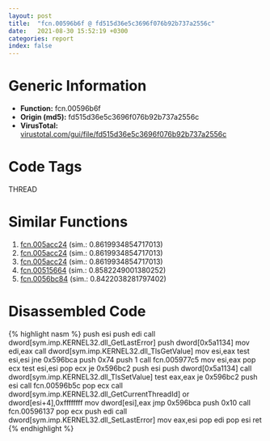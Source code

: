 ```yaml
---
layout: post
title:  "fcn.00596b6f @ fd515d36e5c3696f076b92b737a2556c"
date:   2021-08-30 15:52:19 +0300
categories: report
index: false
---
```


# Generic Information
- **Function:** fcn.00596b6f
- **Origin (md5):** fd515d36e5c3696f076b92b737a2556c
- **VirusTotal:** [virustotal.com/gui/file/fd515d36e5c3696f076b92b737a2556c][virustotal_ref]

# Code Tags
<span class="tag" id="THREAD">THREAD</span>


# Similar Functions

1. [fcn.005acc24][similar_1_ref] (sim.: 0.8619934854717013)
2. [fcn.005acc24][similar_2_ref] (sim.: 0.8619934854717013)
3. [fcn.005acc24][similar_3_ref] (sim.: 0.8619934854717013)
4. [fcn.00515664][similar_4_ref] (sim.: 0.8582249001380252)
5. [fcn.0056bc84][similar_5_ref] (sim.: 0.8422038281797402)


# Disassembled Code

{% highlight nasm %}
push esi
push edi
call dword[sym.imp.KERNEL32.dll_GetLastError]
push dword[0x5a1134]
mov edi,eax
call dword[sym.imp.KERNEL32.dll_TlsGetValue]
mov esi,eax
test esi,esi
jne 0x596bca
push 0x74
push 1
call fcn.005977c5
mov esi,eax
pop ecx
test esi,esi
pop ecx
je 0x596bc2
push esi
push dword[0x5a1134]
call dword[sym.imp.KERNEL32.dll_TlsSetValue]
test eax,eax
je 0x596bc2
push esi
call fcn.00596b5c
pop ecx
call dword[sym.imp.KERNEL32.dll_GetCurrentThreadId]
or dword[esi+4],0xffffffff
mov dword[esi],eax
jmp 0x596bca
push 0x10
call fcn.00596137
pop ecx
push edi
call dword[sym.imp.KERNEL32.dll_SetLastError]
mov eax,esi
pop edi
pop esi
ret 
{% endhighlight %}


[similar_1_ref]: /report/fcn.005acc24@4e8d6f73c8261716f687f8d06429ef4d
[similar_2_ref]: /report/fcn.005acc24@eb03a31db82a6f11507dce47c754d9ee
[similar_3_ref]: /report/fcn.005acc24@792ba17bc3097e6be31d5d8d17300850
[similar_4_ref]: /report/fcn.00515664@3c34f316ae659be601887de3fc681ce5
[similar_5_ref]: /report/fcn.0056bc84@411abc0a88b1072e29c624228aa4fa16
[virustotal_ref]: https://www.virustotal.com/gui/file/fd515d36e5c3696f076b92b737a2556c